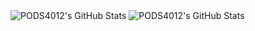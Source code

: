 <!-- ### Hi there 👋 -->

<!--
**PODS4012/PODS4012** is a ✨ _special_ ✨ repository because its `README.md` (this file) appears on your GitHub profile.

Here are some ideas to get you started:

- 🔭 I’m currently working on ...
- 🌱 I’m currently learning ...
- 👯 I’m looking to collaborate on ...
- 🤔 I’m looking for help with ...
- 💬 Ask me about ...
- 📫 How to reach me: ...
- 😄 Pronouns: ...
- ⚡ Fun fact: ...
-->
<img src="https://github-readme-streak-stats.herokuapp.com/?user=PODS4012&theme=tokyonight&hide_border=true" alt="PODS4012's GitHub Stats" /> 
<img src="https://github-readme-stats.vercel.app/api/top-langs/?username=PODS4012&theme=tokyonight&show_icons=true&hide_border=true&layout=compact" alt="PODS4012's GitHub Stats" />

